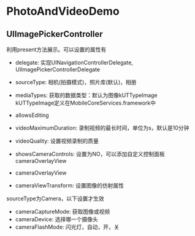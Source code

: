 # PhotoAndVideoDemo

##	UIImagePickerController

利用present方法展示。可以设置的属性有  

* delegate: 实现UINavigationControllerDelegate, UIImagePickerControllerDelegate  

* sourceType: 相机(拍摄模式)，照片库(默认)，相册
* mediaTypes: 获取的数据类型：默认为图像kUTTypeImage  
kUTTypeImage定义在MobileCoreServices.framework中

* allowsEditing  

* videoMaximumDuration: 录制视频的最长时间，单位为s，默认是10分钟  
* videoQuality: 设置视频录制的质量  

* showsCameraControls: 设置为NO，可以添加自定义控制面板cameraOverlayView
* cameraOverlayView
* cameraViewTransform: 设置图像的仿射属性

sourceType为Camera，以下设置才生效
  
* cameraCaptureMode: 获取图像或视频  
* cameraDevice: 选择哪一个摄像头  
* cameraFlashMode: 闪光灯，自动，开，关
